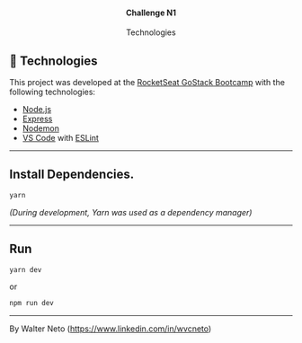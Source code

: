 ﻿<h4 align="center">
  Challenge N1
</h4>

<p align="center">
  Technologies
</p>

## :rocket: Technologies

This project was developed at the [RocketSeat GoStack Bootcamp](https://rocketseat.com.br/bootcamp) with the following technologies:

-  [Node.js][nodejs]
-  [Express](https://expressjs.com/)
-  [Nodemon](https://nodemon.io/)
-  [VS Code][vc] with [ESLint][vceslint]

---

## Install Dependencies.

```bash
yarn
```
_(During development, Yarn was used as a dependency manager)_

---

## Run

```bash
yarn dev
```

or

```bash
npm run dev
```

---

By Walter Neto (https://www.linkedin.com/in/wvcneto)

[nodejs]: https://nodejs.org/
[yarn]: https://yarnpkg.com/
[vc]: https://code.visualstudio.com/
[vceditconfig]: https://marketplace.visualstudio.com/items?itemName=EditorConfig.EditorConfig
[vceslint]: https://marketplace.visualstudio.com/items?itemName=dbaeumer.vscode-eslint
